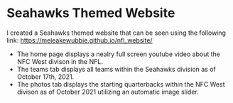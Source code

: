 # Seahawks Themed Website
I created a Seahawks themed website that can be seen using the following link: https://meleakewubbie.github.io/nfl_website/
* The home page displays a nealry full screen youtube video about the NFC West divison in the NFL.
* The teams tab displays all teams within the Seahawks division as of October 17th, 2021.
* The photos tab displays the starting quarterbacks within the NFC West divison as of October 2021 utilizing an automatic image slider.

